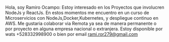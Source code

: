 Hola, soy Ramiro Ocampo:
Estoy interesado en los Proyectos que involucren NodeJs y ReactJs.
En estos momentos me encuentro en un curso de Microservicios con NodeJs,Docker,Kubernetes, y despliegue continuo en AWS.
Me gustaria colaborar via Remota ya sea de manera permanente o por proyecto en alguna empresa nacional o extranjera.
Estoy disponible por wats +528332998900 o bien por email rami.ror279@gmail.com
